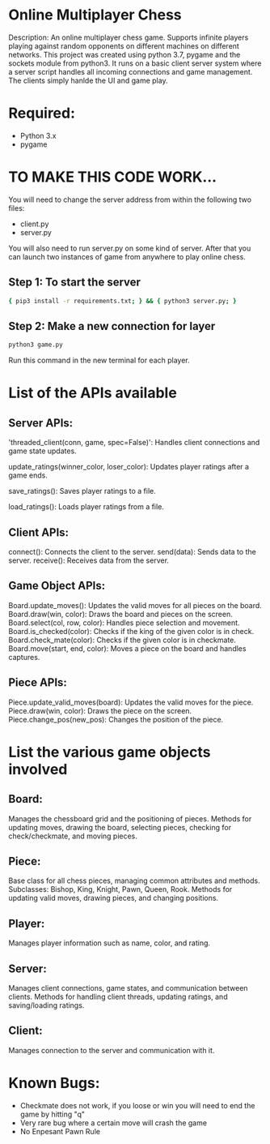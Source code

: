 # Online Multiplayer Chess
Description: An online multiplayer chess game. Supports infinite players playing against random opponents on different machines on different networks. This project was created using python 3.7, pygame and the sockets module from python3. It runs on a basic client server system where a server script handles all incoming connections and game management. The clients simply hanlde the UI and game play.


# Required:
- Python 3.x
- pygame


# TO MAKE THIS CODE WORK...
You will need to change the server address from within the following two files:
- client.py
- server.py

You will also need to run server.py on some kind of server. After that you can launch two instances of game from anywhere to play online chess.

## Step 1: To start the server

```bash
{ pip3 install -r requirements.txt; } && { python3 server.py; }
```

## Step 2: Make a new connection for layer

```bash
python3 game.py
```

Run this command in the new terminal for each player.


# List of the APIs available

## Server APIs:

'threaded_client(conn, game, spec=False)': Handles client connections and game state updates.

update_ratings(winner_color, loser_color): Updates player ratings after a game ends.

save_ratings(): Saves player ratings to a file.

load_ratings(): Loads player ratings from a file.

## Client APIs:

connect(): Connects the client to the server.
send(data): Sends data to the server.
receive(): Receives data from the server.


## Game Object APIs:

Board.update_moves(): Updates the valid moves for all pieces on the board.
Board.draw(win, color): Draws the board and pieces on the screen.
Board.select(col, row, color): Handles piece selection and movement.
Board.is_checked(color): Checks if the king of the given color is in check.
Board.check_mate(color): Checks if the given color is in checkmate.
Board.move(start, end, color): Moves a piece on the board and handles captures.

## Piece APIs:

Piece.update_valid_moves(board): Updates the valid moves for the piece.
Piece.draw(win, color): Draws the piece on the screen.
Piece.change_pos(new_pos): Changes the position of the piece.


# List the various game objects involved

## Board:

Manages the chessboard grid and the positioning of pieces.
Methods for updating moves, drawing the board, selecting pieces, checking for check/checkmate, and moving pieces.

## Piece:

Base class for all chess pieces, managing common attributes and methods.
Subclasses: Bishop, King, Knight, Pawn, Queen, Rook.
Methods for updating valid moves, drawing pieces, and changing positions.

## Player:

Manages player information such as name, color, and rating.

## Server:

Manages client connections, game states, and communication between clients.
Methods for handling client threads, updating ratings, and saving/loading ratings.

## Client:

Manages connection to the server and communication with it.


# Known Bugs:
- Checkmate does not work, if you loose or win you will need to end the game by hitting "q"
- Very rare bug where a certain move will crash the game
- No Enpesant Pawn Rule


